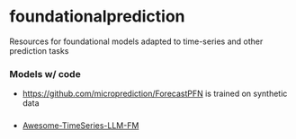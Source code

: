 # foundationalprediction
Resources for foundational models adapted to time-series and other prediction tasks


### Models w/ code

 - https://github.com/microprediction/ForecastPFN is trained on synthetic data

### 

 - [Awesome-TimeSeries-LLM-FM](https://github.com/start2020/Awesome-TimeSeries-LLM-FM)
 
